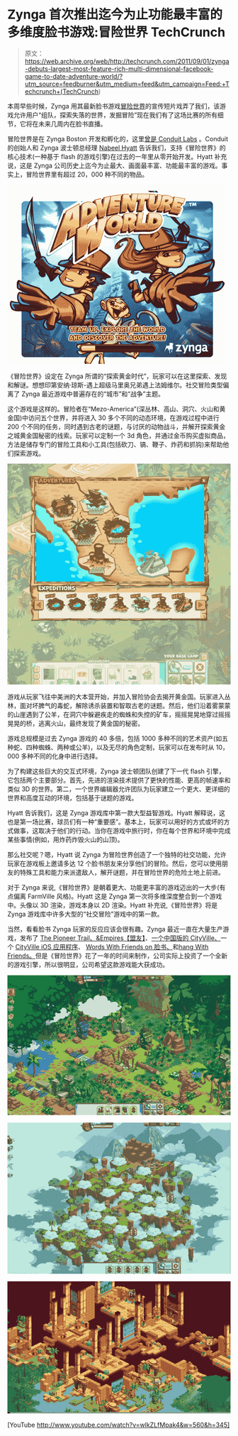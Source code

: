 # Zynga 首次推出迄今为止功能最丰富的多维度脸书游戏:冒险世界 TechCrunch

> 原文：<https://web.archive.org/web/http://techcrunch.com/2011/09/01/zynga-debuts-largest-most-feature-rich-multi-dimensional-facebook-game-to-date-adventure-world/?utm_source=feedburner&utm_medium=feed&utm_campaign=Feed:+Techcrunch+(TechCrunch>)

本周早些时候，Zynga 用其最新脸书游戏[冒险世界](https://web.archive.org/web/20230204112712/http://www.facebook.com/adventureworld)的宣传短片戏弄了我们，该游戏允许用户“组队，探索失落的世界，发掘冒险”现在我们有了这场比赛的所有细节，它将在未来几周内在脸书直播。

冒险世界是在 Zynga Boston 开发和孵化的，这里[曾是 Conduit Labs](https://web.archive.org/web/20230204112712/https://techcrunch.com/2010/08/17/zynga-buys-bostons-conduit-labs/) 。Conduit 的创始人和 Zynga 波士顿总经理 [Nabeel Hyatt](https://web.archive.org/web/20230204112712/http://www.crunchbase.com/person/nabeel-hyatt) 告诉我们，支持《冒险世界》的核心技术(一种基于 flash 的游戏引擎)在过去的一年里从零开始开发。Hyatt 补充说，这是 Zynga 公司历史上迄今为止最大、画面最丰富、功能最丰富的游戏。事实上，冒险世界里有超过 20，000 种不同的物品。

![](img/774ec74101f23bdfb7deacd27d792386.png)

《冒险世界》设定在 Zynga 所谓的“探索黄金时代”，玩家可以在这里探索、发现和解谜。想想印第安纳·琼斯-遇上超级马里奥兄弟遇上法姆维尔。社交冒险类型偏离了 Zynga 最近游戏中普遍存在的“城市”和“战争”主题。

这个游戏是这样的。冒险者在“Mezo-America”(深丛林、高山、洞穴、火山和黄金国)中访问五个世界，并将进入 30 多个不同的动态环境，在游戏过程中进行 200 个不同的任务，同时遇到古老的谜题，与讨厌的动物战斗，并解开探索黄金之城黄金国秘密的线索。玩家可以定制一个 3d 角色，并通过金币购买虚拟商品，方法是储存专门的冒险工具和小工具(包括砍刀、镐、鞭子、炸药和抓钩)来帮助他们探索游戏。

![](img/759e064f2ca36892f61eea0ec1d8856f.png)

游戏从玩家飞往中美洲的大本营开始，并加入冒险协会去揭开黄金国。玩家进入丛林，面对坏脾气的毒蛇，解除诱杀装置和智取古老的谜题。然后，他们沿着雾蒙蒙的山崖遇到了公羊，在洞穴中躲避疾走的蜘蛛和失控的矿车，摇摇晃晃地穿过摇摇晃晃的桥，逃离火山，最终发现了黄金国的秘密。

游戏总规模是过去 Zynga 游戏的 40 多倍，包括 1000 多种不同的艺术资产(如五种蛇、四种蜘蛛、两种或公羊)，以及无尽的角色定制，玩家可以在发布时从 10，000 多种不同的化身中进行选择。

为了构建这些巨大的交互式环境，Zynga 波士顿团队创建了下一代 flash 引擎，它包括两个主要部分。首先，先进的渲染技术提供了更快的性能、更高的帧速率和类似 3D 的世界。第二，一个世界编辑器允许团队为玩家建立一个更大、更详细的世界和高度互动的环境，包括基于谜题的游戏。

Hyatt 告诉我们，这是 Zynga 游戏库中第一款大型益智游戏。Hyatt 解释说，这也是第一场比赛，球员们有一种“重要感”。基本上，玩家可以用好的方式或坏的方式做事，这取决于他们的行动。当你在游戏中旅行时，你在每个世界和环境中完成某些事情(例如，用炸药炸毁火山的山顶)。

那么社交呢？嗯，Hyatt 说 Zynga 为冒险世界创造了一个独特的社交功能，允许玩家在游戏板上邀请多达 12 个脸书朋友来分享他们的冒险。然后，您可以使用朋友的特殊工具和能力来派遣敌人，解开谜题，并在冒险世界的危险土地上前进。

对于 Zynga 来说,《冒险世界》是朝着更大、功能更丰富的游戏迈出的一大步(有点偏离 FarmVille 风格)。Hyatt 这是 Zynga 第一次将多维深度整合到一个游戏中。头像以 3D 渲染，游戏本身以 2D 渲染。Hyatt 补充说,《冒险世界》将是 Zynga 游戏库中许多大型的“社交冒险”游戏中的第一款。

当然，看看脸书 Zynga 玩家的反应应该会很有趣。Zynga 最近一直在大量生产游戏，发布了 [The Pioneer Trail、](https://web.archive.org/web/20230204112712/https://techcrunch.com/2011/08/12/after-frontierville-zynga-channels-the-wild-west-again-for-facebook-game-the-pioneer-trail/)[&Empires【盟友】](https://web.archive.org/web/20230204112712/https://techcrunch.com/2011/05/31/zynga-channels-settlers-of-catan-in-new-social-combat-game-empires-allies-debuts-in-12-languages/)、[一个中国版的 CityVille、](https://web.archive.org/web/20230204112712/https://techcrunch.com/2011/07/25/zynga-partners-with-tencent-to-launch-localized-chinese-version-of-cityville/)一个 [CityVille iOS 应用程序](https://web.archive.org/web/20230204112712/https://techcrunch.com/2011/06/15/zynga-wants-you-to-build-your-neighborhood-with-cityville-hometown-ios-app/)、 [Words With Friends on 脸书、](https://web.archive.org/web/20230204112712/https://techcrunch.com/2011/08/01/zynga-brings-scrabble-like-words-with-friends-to-the-web-with-new-facebook-game/)和[hang With Friends。](https://web.archive.org/web/20230204112712/https://techcrunch.com/2011/06/06/zynga-turns-hangman-into-a-social-ios-game-with-the-debut-of-hanging-with-friends/)但是《冒险世界》花了一年的时间来制作，公司实际上投资了一个全新的游戏引擎，所以很明显，公司希望这款游戏能大获成功。

![](img/bdaef91d39d7ad5c6b2f26ae385d039c.png)

![](img/b066bd86973821e533ef1a0c53a46402.png)

![](img/6a1f27fc51e3f7e767deda96e37d97cc.png)

[YouTube http://www.youtube.com/watch?v=wlkZLfMpak4&w=560&h=345]